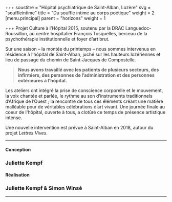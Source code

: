 +++
soustitre = "Hôpital psychiatrique de Saint-Alban, Lozère"
svg = "souffleintime"
title = "Du souffle intime au corps poétique"
weight = 2
[menu.principal]
parent = "horizons"
weight = 1

+++
Projet Culture à l’Hôpital 2015, soutenu par la DRAC Languedoc-Roussillon, au centre hospitalier François Tosquelles, berceau de la psychothérapie institutionnelle et foyer d’art brut.

Sur une saison – la montée du printemps – nous sommes intervenus en résidence à l’hôpital de Saint-Alban, juché sur les hauteurs lozériennes et lieu de passage du chemin de Saint-Jacques de Compostelle.

<blockquote>
<p><strong>Nous avons travaillé avec les patients de plusieurs secteurs, des infirmiers, des personnes de l’administration et des personnes extérieures à l’hôpital.</strong></p>
</blockquote>

Les ateliers ont intégré la prise de conscience corporelle et le mouvement, la voix chantée et parlée, le rythme au son d’instruments traditionnels d’Afrique de l’Ouest ; la rencontre de tous ces éléments créant une matière malléable pour de véritables célébrations d’art vivant. Une journée finale au coeur de l'hôpital, ouverte à tous, a clotûré ce temps de présence artistique intense.

Une nouvelle intervention est prévue à Saint-Alban en 2018, autour du projet *Lettres Vives*.

<hr>

#### Conception

### Juliette Kempf

#### Réalisation

### Juliette Kempf & Simon Winsé

<hr>